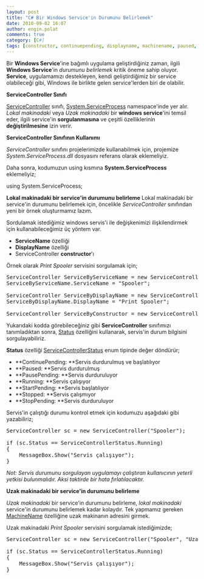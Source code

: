 ```yaml
---
layout: post
title: "C# Bir Windows Service'in Durumunu Belirlemek"
date: 2010-09-02 16:07
author: engin.polat
comments: true
category: [C#]
tags: [constructor, continuepending, displayname, machinename, paused, pausepending, running, service, servicecontroller, servicecontrollerstatus, servicename, serviceprocess, startpending, status, stopped, stoppending, windows service]
---
```

Bir **Windows Service**'ine bağımlı uygulama geliştirdiğiniz zaman, ilgili **Windows Service**'in *durumunu belirlemek* kritik öneme sahip oluyor. **Service**, uygulamamızı destekleyen, kendi geliştirdiğimiz bir service olabileceği gibi, Windows ile birlikte gelen service'lerden biri de olabilir.

**ServiceController Sınıfı**

<a href="http://msdn.microsoft.com/library/system.serviceprocess.servicecontroller" target="_blank" rel="noopener">ServiceController</a> sınıfı, <a href="http://msdn.microsoft.com/library/system.serviceprocess" target="_blank" rel="noopener">System.ServiceProcess</a> namespace'inde yer alır. *Lokal makinadaki* veya *Uzak makinadaki* bir **windows service**'ini temsil eder, ilgili service'in **sorgulanmasına** ve çeşitli özelliklerinin **değiştirilmesine** izin verir.

**ServiceController Sınıfının Kullanımı**

*ServiceController* sınıfını projelerimizde kullanabilmek için, projemize *System.ServiceProcess.dll* dosyasını referans olarak eklemeliyiz.

Daha sonra, kodumuzun using kısmına **System.ServiceProcess** eklemeliyiz;



using System.ServiceProcess;</pre>

**Lokal makinadaki bir service'in durumunu belirleme**
Lokal makinadaki bir service'in durumunu belirlemek için, öncelikle *ServiceController* sınıfından yeni bir örnek oluşturmamız lazım.

Sordulamak istediğimiz windows servis'i ile değişkenimizi ilişkilendirmek için kullanabileceğimiz üç yöntem var.



*   **ServiceName** özelliği
*   **DisplayName** özelliği
*   ServiceController **constructor**'ı

Örnek olarak *Print Spooler* servisini sorgulamak için;

<pre class="brush:csharp">ServiceController ServiceByServiceName = new ServiceController();
ServiceByServiceName.ServiceName = "Spooler";

ServiceController ServiceByDisplayName = new ServiceController();
ServiceByDisplayName.DisplayName = "Print Spooler";

ServiceController ServiceByConstructor = new ServiceController("Spooler");</pre>

Yukarıdaki kodda görebileceğiniz gibi **ServiceController** sınıfımızı tanımladıktan sonra, <a href="http://msdn.microsoft.com/library/system.serviceprocess.servicecontroller.status" target="_blank" rel="noopener">Status</a> özelliğini kullanarak, servis'in durum bilgisini sorgulayabiliriz.

**Status** özelliği <a href="http://msdn.microsoft.com/library/system.serviceprocess.servicecontrollerstatus" target="_blank" rel="noopener">ServiceControllerStatus</a> enum tipinde değer döndürür;



*   **ContinuePending: **Servis durdurulmuş ve başlatılıyor
*   **Paused: **Servis durdurulmuş
*   **PausePending: **Servis durduruluyor
*   **Running: **Servis çalışıyor
*   **StartPending: **Servis başlatılıyor
*   **Stopped: **Servis çalışmıyor
*   **StopPending: **Servis durduruluyor

Servis'in çalıştığı durumu kontrol etmek için kodumuzu aşağıdaki gibi yazabiliriz;

<pre class="brush:csharp">ServiceController sc = new ServiceController("Spooler");

if (sc.Status == ServiceControllerStatus.Running)
{
    MessageBox.Show("Servis çalışıyor");
}</pre>

*Not: Servis durumunu sorgulayan uygulamayı çalıştıran kullanıcının yeterli yetkisi bulunmalıdır. Aksi taktirde bir hata fırlatılacaktır.*

**Uzak makinadaki bir service'in durumunu belirleme**

*Uzak makinadaki* bir service'in durumunu belirleme, *lokal makinadaki* service'in durumunu belirlemek kadar kolaydır. Tek yapmamız gereken <a href="http://msdn.microsoft.com/library/system.serviceprocess.servicecontroller.machinename" target="_blank" rel="noopener">MachineName</a> özelliğine uzak makinanın adresini girmek.

Uzak makinadaki *Print Spooler* servisini sorgulamak istediğimizde;

<pre class="brush:csharp">ServiceController sc = new ServiceController("Spooler", "UzakSunucu");

if (sc.Status == ServiceControllerStatus.Running)
{
    MessageBox.Show("Servis çalışıyor");
}


